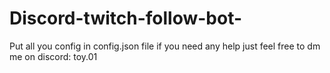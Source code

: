 # Discord-twitch-follow-bot-
Put all you config in config.json file 
if you need any help just feel free to dm me on discord: toy.01
